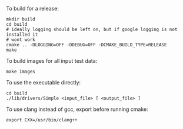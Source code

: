 To build for a release:

```
mkdir build
cd build
# ideally logging should be left on, but if google logging is not installed it
# wont work
cmake .. -DLOGGING=OFF -DDEBUG=OFF -DCMAKE_BUILD_TYPE=RELEASE
make
```

To build images for all input test data:

```
make images
```

To use the executable directly:

```
cd build
./lib/drivers/Simple <input_file> [ <output_file> ]
```

To use clang instead of gcc, export before running cmake:

```
export CXX=/usr/bin/clang++
```
